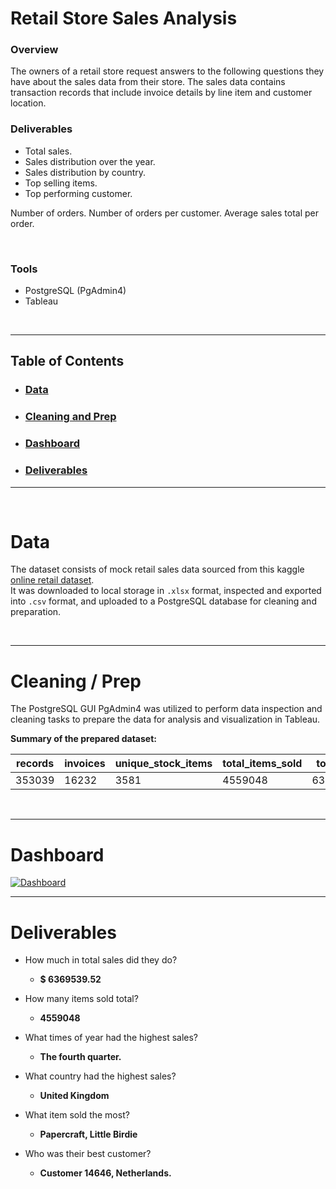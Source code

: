 # Retail Store Sales Analysis

### Overview

The owners of a retail store request answers to the following questions they have about the sales data from their store. The sales data contains transaction records that include invoice details by line item and customer location.

### Deliverables
* Total sales.
* Sales distribution over the year.
* Sales distribution by country.
* Top selling items.
* Top performing customer.

Number of orders.
Number of orders per customer.
Average sales total per order.


<br>

### Tools
- PostgreSQL (PgAdmin4)
- Tableau

<br>

---

## Table of Contents
* ### [Data](https://github.com/sjlloyd07/portfolio_projects/tree/main/retail_sales#Data)
* ### [Cleaning and Prep](https://github.com/sjlloyd07/portfolio_projects/tree/main/retail_sales#Cleaning--Prep)
* ### [Dashboard](https://github.com/sjlloyd07/portfolio_projects/tree/main/retail_sales#Dashboard)
* ### [Deliverables](https://github.com/sjlloyd07/portfolio_projects/tree/main/retail_sales#deliverables)

----

<br>

# Data
The dataset consists of mock retail sales data sourced from this kaggle [online retail dataset](https://www.kaggle.com/datasets/siddharththakkar26/online-retail-dataset).  
It was downloaded to local storage in `.xlsx` format, inspected and exported into `.csv` format, and uploaded to a PostgreSQL database for cleaning and preparation.

<br>

----

# Cleaning / Prep
The PostgreSQL GUI PgAdmin4 was utilized to perform data inspection and cleaning tasks to prepare the data for analysis and visualization in Tableau.

**Summary of the prepared dataset:**

| records | invoices | unique_stock_items | total_items_sold | total_sales | customers | countries |
|---------|----------|--------------------|------------------|-------------|-----------|-----------|
| 353039  | 16232    | 3581               | 4559048          | 6369539.52  | 4168      | 36        |

<br>

----

# Dashboard

<div class='tableauPlaceholder' id='viz1702568107933' style='position: relative'>
  <noscript>
    <a href='https://public.tableau.com/views/retail_sales_report_17022538787610/Dashboard?:language=en-US&:display_count=n&:origin=viz_share_link'>
      <img alt='Dashboard ' src='https:&#47;&#47;public.tableau.com&#47;static&#47;images&#47;re&#47;retail_sales_report_17022538787610&#47;Dashboard&#47;1_rss.png' style='border: none' />
    </a>


<br>

----

# Deliverables
* How much in total sales did they do?
  * **$ 6369539.52**
    
* How many items sold total?
   * **4559048**

* What times of year had the highest sales?
   * **The fourth quarter.**

* What country had the highest sales?
   * **United Kingdom**

* What item sold the most?
   * **Papercraft, Little Birdie**

* Who was their best customer?
   * **Customer 14646, Netherlands.**

